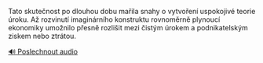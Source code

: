 
Tato skutečnost po dlouhou dobu mařila snahy o vytvoření uspokojivé teorie úroku. Až rozvinutí imaginárního konstruktu rovnoměrně plynoucí ekonomiky umožnilo přesně rozlišit mezi čistým úrokem a podnikatelským ziskem nebo ztrátou.

[🔊 Poslechnout audio](/data/7-paragraphs/audio/chapter_96/para_003-Tato-skutenost-po-dlouhou-dobu-maila-snahy-o-vyt.mp3)

